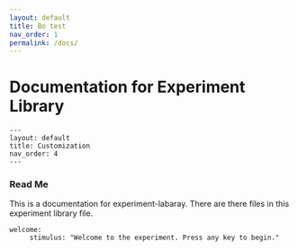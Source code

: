 ```yaml
---
layout: default
title: Bo test
nav_order: 1
permalink: /docs/
---
```

# Documentation for Experiment Library

```
---
layout: default
title: Customization
nav_order: 4
---
```
### Read Me
This is a documentation for experiment-labaray. There are there files in this experiment library file.
```
welcome:
     stimulus: "Welcome to the experiment. Press any key to begin."
```
<!--stackedit_data:
eyJoaXN0b3J5IjpbMTU4MTQ2Mzk4NiwtMTA1OTQzNzU3MywyOT
Y2NTI0NzMsMTc4ODc5NTQ3NSwtMTk2MDcyNDM0NCwxNzg2MDU4
NTUzXX0=
-->
